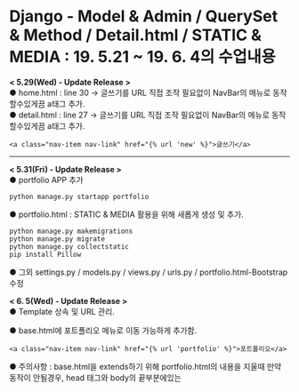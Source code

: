 Django - Model & Admin / QuerySet & Method / Detail.html / STATIC & MEDIA 
: 19. 5.21 ~ 19. 6. 4의 수업내용  
==========
  
**< 5.29(Wed) - Update Release >**  
● home.html : line 30 → 글쓰기를 URL 직접 조작 필요없이 NavBar의 메뉴로 동작할수있게끔 a태그 추가.  
● detail.html : line 27 → 글쓰기를 URL 직접 조작 필요없이 NavBar의 메뉴로 동작할수있게끔 a태그 추가.  
    
    <a class="nav-item nav-link" href="{% url 'new' %}">글쓰기</a>
***    
**< 5.31(Fri) - Update Release >**  
● portfolio APP 추가
    
    python manage.py startapp portfolio        
● portfolio.html : STATIC & MEDIA 활용을 위해 새롭게 생성 및 추가.
    
    python manage.py makemigrations
    python manage.py migrate
    python manage.py collectstatic
    pip install Pillow    
● 그외 settings.py / models.py / views.py / urls.py / portfolio.html-Bootstrap 수정      

**< 6. 5(Wed) - Update Release >**  
● Template 상속 및 URL 관리.

● base.html에 포트폴리오 메뉴로 이동 가능하게 추가함.
    
    <a class="nav-item nav-link" href="{% url 'portfolio' %}">포트폴리오</a>

● 주의사항 : base.html을 extends하기 위해 portfolio.html의 내용을 지울때 만약 동작이 안될경우, 
            head 태그와 body의 끝부분에있는 <script>들을 살려서 해볼것.

